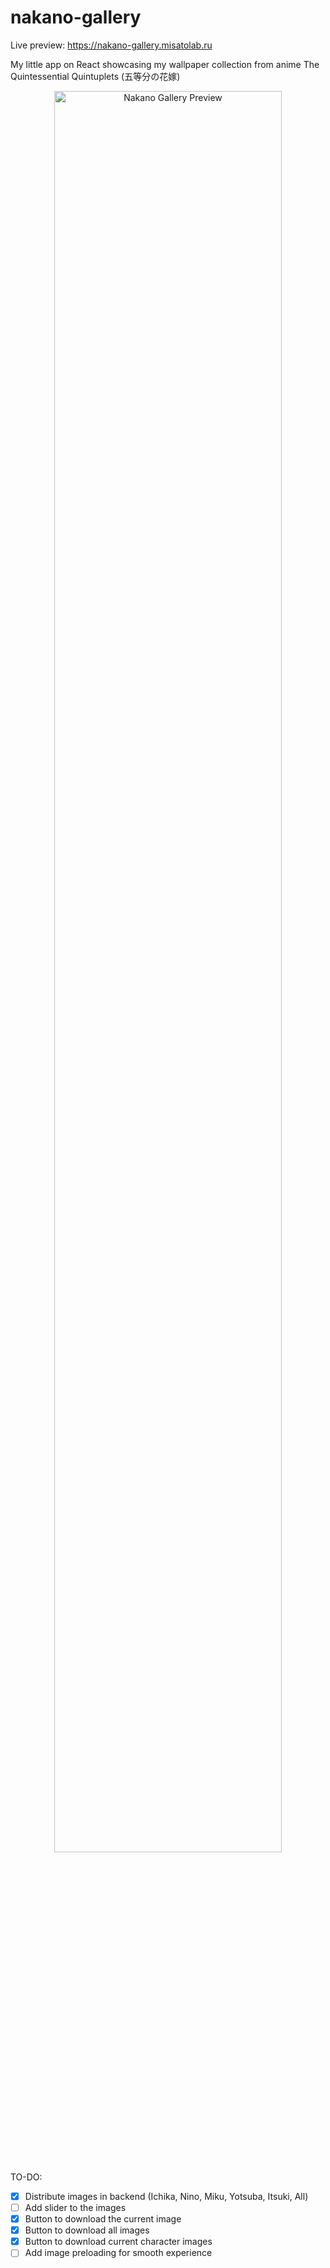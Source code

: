 # nakano-gallery
Live preview: https://nakano-gallery.misatolab.ru

My little app on React showcasing my wallpaper collection from anime The Quintessential Quintuplets (五等分の花嫁)
<p align="center">
  <img src="https://i.ibb.co/Ks35P48/2024-02-21-14-00-20-React-App-Mozilla-Firefox.png" alt="Nakano Gallery Preview" style="width: 85%;">
</p>

TO-DO:

- [x] Distribute images in backend (Ichika, Nino, Miku, Yotsuba, Itsuki, All)
- [ ] Add slider to the images
- [x] Button to download the current image 
- [x] Button to download all images
- [x] Button to download current character images  
- [ ] Add image preloading for smooth experience